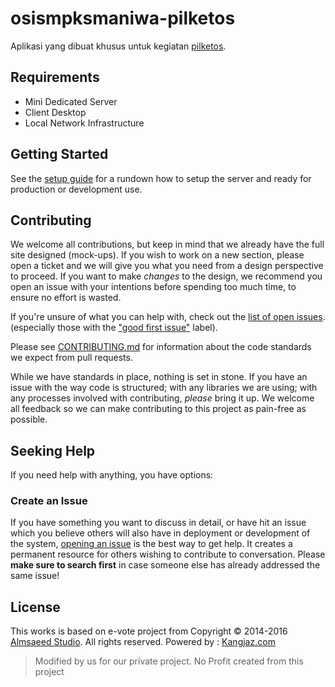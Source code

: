 # osismpksmaniwa-pilketos

Aplikasi yang dibuat khusus untuk kegiatan [pilketos](https://go.osismpksmaniwa.web.id/pilketos).

## Requirements

- Mini Dedicated Server
- Client Desktop
- Local Network Infrastructure

## Getting Started

See the [setup guide](SETUP.md) for a rundown how to setup the server and ready for production or development use.

## Contributing

We welcome all contributions, but keep in mind that we already have the full site designed (mock-ups). If you wish to work on a new section, please open a ticket and we will give you what you need from a design perspective to proceed. If you want to make *changes* to the design, we recommend you open an issue with your intentions before spending too much time, to ensure no effort is wasted.

If you're unsure of what you can help with, check out the [list of open issues](https://github.com/osismpksmaniwa/pilketos-smaniwa/issues). (especially those with the ["good first issue"](https://github.com/osismpksmaniwa/pilketos-smaniwa/issues?q=is%3Aissue+is%3Aopen+sort%3Aupdated-desc+label%3A%22good+first+issue%22) label).

Please see [CONTRIBUTING.md](CONTRIBUTING.md) for information about the code standards we expect from pull requests.

While we have standards in place, nothing is set in stone. If you have an issue with the way code is structured; with any libraries we are using; with any processes involved with contributing, *please* bring it up. We welcome all feedback so we can make contributing to this project as pain-free as possible.

## Seeking Help

If you need help with anything, you have options:

### Create an Issue

If you have something you want to discuss in detail, or have hit an issue which you believe others will also have in deployment or development of the system, [opening an issue](https://github.com/osismpksmaniwa/pilketos-smaniwa/issues) is the best way to get help. It creates a permanent resource for others wishing to contribute to conversation. Please **make sure to search first** in case someone else has already addressed the same issue!

## License

This works is based on e-vote project from Copyright &copy; 2014-2016 <a href="http://almsaeedstudio.com">Almsaeed Studio</a>.</strong> All rights reserved. Powered by : <a href="https://kangjaz.com">Kangjaz.com</a>

> Modified by us for our private project. No Profit created from this project
